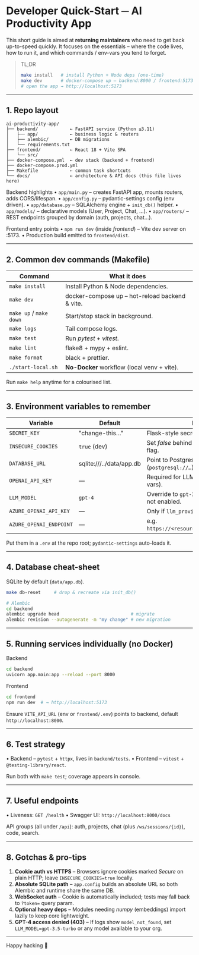 # Developer Quick-Start ─ AI Productivity App

This short guide is aimed at **returning maintainers** who need to get back up-to-speed quickly. It focuses on the essentials – where the code lives, how to run it, and which commands / env-vars you tend to forget.

> TL;DR
> ```bash
> make install   # install Python + Node deps (one-time)
> make dev       # docker-compose up – backend:8000 / frontend:5173
> # open the app → http://localhost:5173
> ```

---

## 1. Repo layout

```
ai-productivity-app/
├── backend/            ← FastAPI service (Python ≥3.11)
│   ├── app/            ← business logic & routers
│   ├── alembic/        ← DB migrations
│   └── requirements.txt
├── frontend/           ← React 18 + Vite SPA
│   └── src/
├── docker-compose.yml  ← dev stack (backend + frontend)
├── docker-compose.prod.yml
├── Makefile            ← common task shortcuts
└── docs/               ← architecture & API docs (this file lives here)
```

Backend highlights
• `app/main.py` – creates FastAPI app, mounts routers, adds CORS/lifespan.
• `app/config.py` – pydantic-settings config (env driven).
• `app/database.py` – SQLAlchemy engine + `init_db()` helper.
• `app/models/` – declarative models (User, Project, Chat, …).
• `app/routers/` – REST endpoints grouped by domain (auth, projects, chat…).

Frontend entry points
• `npm run dev` (inside *frontend*) – Vite dev server on :5173.
• Production build emitted to `frontend/dist`.

---

## 2. Common dev commands (Makefile)

Command                 | What it does
----------------------- | ----------------------------------------------
`make install`          | Install Python & Node dependencies.
`make dev`              | docker-compose up – hot-reload backend & vite.
`make up` / `make down` | Start/stop stack in background.
`make logs`             | Tail compose logs.
`make test`             | Run *pytest* + *vitest*.
`make lint`             | flake8 + mypy + eslint.
`make format`           | black + prettier.
`./start-local.sh`      | **No-Docker** workflow (local venv + vite).

Run `make help` anytime for a colourised list.

---

## 3. Environment variables to remember

Variable                  | Default                     | Notes
------------------------- | --------------------------- | ---------------------------------------------
`SECRET_KEY`              | "change-this…"              | Flask-style secret (JWT fallback).
`INSECURE_COOKIES`        | `true` (dev)                | Set *false* behind TLS to add `Secure` flag.
`DATABASE_URL`            | sqlite:///../data/app.db     | Point to Postgres in prod (`postgresql://…`).
`OPENAI_API_KEY`          | ―                           | Required for LLM calls (or use Azure vars).
`LLM_MODEL`               | `gpt-4`                      | Override to `gpt-3.5-turbo` if GPT-4 not enabled.
`AZURE_OPENAI_API_KEY`    | ―                           | Only if `llm_provider=azure`.
`AZURE_OPENAI_ENDPOINT`   | ―                           | e.g. `https://<resource>.openai.azure.com`.

Put them in a `.env` at the repo root; `pydantic-settings` auto-loads it.

---

## 4. Database cheat-sheet

SQLite by default (`data/app.db`).

```bash
make db-reset     # drop & recreate via init_db()

# Alembic
cd backend
alembic upgrade head                           # migrate
alembic revision --autogenerate -m "my change" # new migration
```

---

## 5. Running services individually (no Docker)

Backend
```bash
cd backend
uvicorn app.main:app --reload --port 8000
```

Frontend
```bash
cd frontend
npm run dev  # → http://localhost:5173
```

Ensure `VITE_API_URL` (env or `frontend/.env`) points to backend, default `http://localhost:8000`.

---

## 6. Test strategy

• Backend – `pytest` + `httpx`, lives in `backend/tests`.
• Frontend – `vitest` + `@testing-library/react`.

Run both with `make test`; coverage appears in console.

---

## 7. Useful endpoints

• Liveness: `GET /health`
• Swagger UI: `http://localhost:8000/docs`

API groups (all under `/api`): auth, projects, chat (plus `/ws/sessions/{id}`), code, search.

---

## 8. Gotchas & pro-tips

1. **Cookie auth vs HTTPS** – Browsers ignore cookies marked *Secure* on plain HTTP; leave `INSECURE_COOKIES=true` locally.
2. **Absolute SQLite path** – `app.config` builds an absolute URL so both Alembic and runtime share the same DB.
3. **WebSocket auth** – Cookie is automatically included; tests may fall back to `?token=` query param.
4. **Optional heavy deps** – Modules needing *numpy* (embeddings) import lazily to keep core lightweight.
5. **GPT-4 access denied (403)** – If logs show `model_not_found`, set `LLM_MODEL=gpt-3.5-turbo` or any model available to your org.

---

Happy hacking 🚀
